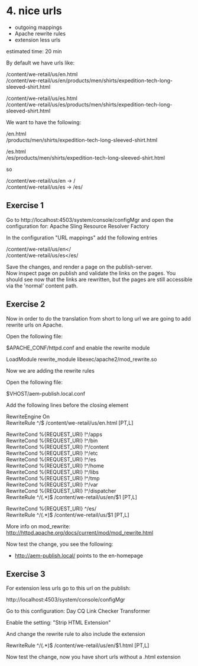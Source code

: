 # 4. nice urls
* outgoing mappings
* Apache rewrite rules
* extension less urls

estimated time: 20 min

By default we have urls like:

/content/we-retail/us/en.html  
/content/we-retail/us/en/products/men/shirts/expedition-tech-long-sleeved-shirt.html  

/content/we-retail/us/es.html  
/content/we-retail/us/es/products/men/shirts/expedition-tech-long-sleeved-shirt.html  

We want to have the following:

/en.html  
/products/men/shirts/expedition-tech-long-sleeved-shirt.html  

/es.html  
/es/products/men/shirts/expedition-tech-long-sleeved-shirt.html  

so

/content/we-retail/us/en -> /  
/content/we-retail/us/es -> /es/  

## Exercise 1

Go to http://localhost:4503/system/console/configMgr and open the configuration for:
Apache Sling Resource Resolver Factory

In the configuration "URL mappings" add the following entries

/content/we-retail/us/en</  
/content/we-retail/us/es</es/  

Save the changes, and render a page on the publish-server.  
Now inspect page on publish and validate the links on the pages.
You should see now that the links are rewritten, but the pages are still accessible via the 'normal' content path.

## Exercise 2

Now in order to do the translation from short to long url we are going to add rewrite urls on Apache.

Open the following file:

$APACHE_CONF/httpd.conf and enable the rewrite module

LoadModule rewrite_module libexec/apache2/mod_rewrite.so

Now we are adding the rewrite rules

Open the following file:

$VHOST/aem-publish.local.conf

Add the following lines before the closing <VirtualHost> element

RewriteEngine On  
RewriteRule ^/$ /content/we-retail/us/en.html [PT,L]  

RewriteCond %{REQUEST_URI} !^/apps  
RewriteCond %{REQUEST_URI} !^/bin  
RewriteCond %{REQUEST_URI} !^/content  
RewriteCond %{REQUEST_URI} !^/etc  
RewriteCond %{REQUEST_URI} !^/es  
RewriteCond %{REQUEST_URI} !^/home  
RewriteCond %{REQUEST_URI} !^/libs  
RewriteCond %{REQUEST_URI} !^/tmp  
RewriteCond %{REQUEST_URI} !^/var  
RewriteCond %{REQUEST_URI} !^/dispatcher  
RewriteRule ^/(.*)$ /content/we-retail/us/en/$1 [PT,L]  

RewriteCond %{REQUEST_URI} ^/es/  
RewriteRule ^/(.*)$ /content/we-retail/us/$1 [PT,L]  

More info on mod_rewrite: http://httpd.apache.org/docs/current/mod/mod_rewrite.html

Now test the change, you see the following:
- http://aem-publish.local/ points to the en-homepage


## Exercise 3

For extension less urls go to this url on the publish:

http://localhost:4503/system/console/configMgr

Go to this configuration: Day CQ Link Checker Transformer

Enable the setting: "Strip HTML Extension"

And change the rewrite rule to also include the extension

RewriteRule ^/(.*)$ /content/we-retail/us/en/$1.html [PT,L]


Now test the change, now you have short urls without a .html extension
